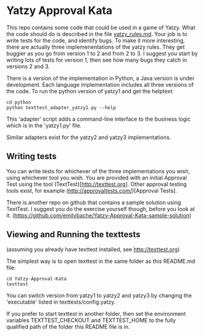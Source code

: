 Yatzy Approval Kata 
====================

This repo contains some code that could be used in a game of Yatzy. What the code should do is described in the file [yatzy_rules.md](https://github.com/emilybache/Yatzy-Approval-Kata/blob/master/yatzy_rules.md).
Your job is to write tests for the code, and identify bugs. To make it more 
interesting, there are actually three implemenentations of the yatzy rules. They 
get buggier as you go from version 1 to 2 and from 2 to 3. I suggest you start
by writing lots of tests for version 1, then see how many bugs they catch in versions 2 and 3.

There is a version of the implementation in Python, a Java version is under development. Each language implementation includes all three versions of the code. To run the python version of yatzy1 and get the helptext:

	cd python
	python texttest_adapter_yatzy1.py --help

This 'adapter' script adds a command-line interface to the business logic which is
in the 'yatzy1.py' file.

Similar adapters exist for the yatzy2 and yatzy3 implementations.

Writing tests
-------------

You can write tests for whichever of the three implementations you wish, using whichever tool you wish. You are provided with an initial Approval Test using the tool (TextTest)[http://texttest.org]. Other approval testing tools exist, for example (http://approvaltests.com/)[Approval Tests]. 

There is another repo on github that contains a sample solution using TextTest. I suggest you do
the exercise yourself though, before you look at it. (https://github.com/emilybache/Yatzy-Approval-Kata-sample-solution)

Viewing and Running the texttests
---------------------------------

(assuming you already have texttest installed, see http://texttest.org)

The simplest way is to open texttest in the same folder as this README.md file:

    cd Yatzy-Approval-Kata
	texttest 

You can switch version from yatzy1 to yatzy2 and yatzy3 by changing the 'executable' listed in texttests/config.yatzy.

If you prefer to start texttest in another folder, then set the environment variables TEXTTEST_CHECKOUT and TEXTTEST_HOME to the fully qualified path of the folder this README file is in.
